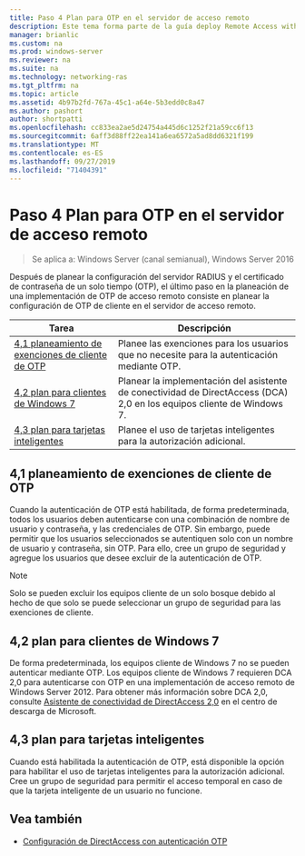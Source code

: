 ```yaml
---
title: Paso 4 Plan para OTP en el servidor de acceso remoto
description: Este tema forma parte de la guía deploy Remote Access with OTP Authentication in Windows Server 2016.
manager: brianlic
ms.custom: na
ms.prod: windows-server
ms.reviewer: na
ms.suite: na
ms.technology: networking-ras
ms.tgt_pltfrm: na
ms.topic: article
ms.assetid: 4b97b2fd-767a-45c1-a64e-5b3edd0c8a47
ms.author: pashort
author: shortpatti
ms.openlocfilehash: cc833ea2ae5d24754a445d6c1252f21a59cc6f13
ms.sourcegitcommit: 6aff3d88ff22ea141a6ea6572a5ad8dd6321f199
ms.translationtype: MT
ms.contentlocale: es-ES
ms.lasthandoff: 09/27/2019
ms.locfileid: "71404391"
---
```

# <a name="step-4-plan-for-otp-on-the-remote-access-server"></a>Paso 4 Plan para OTP en el servidor de acceso remoto

>Se aplica a: Windows Server (canal semianual), Windows Server 2016

Después de planear la configuración del servidor RADIUS y el certificado de contraseña de un solo tiempo (OTP), el último paso en la planeación de una implementación de OTP de acceso remoto consiste en planear la configuración de OTP de cliente en el servidor de acceso remoto.  
  
|Tarea|Descripción|  
|----|--------|  
|[4,1 planeamiento de exenciones de cliente de OTP](#bkmk_4_1_Exemptions)|Planee las exenciones para los usuarios que no necesite para la autenticación mediante OTP.|  
|[4,2 plan para clientes de Windows 7](#bkmk_4_2_Win7)|Planear la implementación del asistente de conectividad de DirectAccess (DCA) 2,0 en los equipos cliente de Windows 7.|  
|[4,3 plan para tarjetas inteligentes](#BKMK_smartcard)|Planee el uso de tarjetas inteligentes para la autorización adicional.|  
  
## <a name="bkmk_4_1_Exemptions"></a>4,1 planeamiento de exenciones de cliente de OTP  
Cuando la autenticación de OTP está habilitada, de forma predeterminada, todos los usuarios deben autenticarse con una combinación de nombre de usuario y contraseña, y las credenciales de OTP. Sin embargo, puede permitir que los usuarios seleccionados se autentiquen solo con un nombre de usuario y contraseña, sin OTP. Para ello, cree un grupo de seguridad y agregue los usuarios que desee excluir de la autenticación de OTP.  
  
> [!NOTE]  
> Solo se pueden excluir los equipos cliente de un solo bosque debido al hecho de que solo se puede seleccionar un grupo de seguridad para las exenciones de cliente.  
  
## <a name="bkmk_4_2_Win7"></a>4,2 plan para clientes de Windows 7  
De forma predeterminada, los equipos cliente de Windows 7 no se pueden autenticar mediante OTP.  Los equipos cliente de Windows 7 requieren DCA 2,0 para autenticarse con OTP en una implementación de acceso remoto de Windows Server 2012. Para obtener más información sobre DCA 2,0, consulte [Asistente de conectividad de DirectAccess 2,0](https://go.microsoft.com/fwlink/?LinkId=253699) en el centro de descarga de Microsoft.  
  
## <a name="BKMK_smartcard"></a>4,3 plan para tarjetas inteligentes  
Cuando está habilitada la autenticación de OTP, está disponible la opción para habilitar el uso de tarjetas inteligentes para la autorización adicional. Cree un grupo de seguridad para permitir el acceso temporal en caso de que la tarjeta inteligente de un usuario no funcione.  
  
## <a name="BKMK_Links"></a>Vea también  
  
-   [Configuración de DirectAccess con autenticación OTP](https://technet.microsoft.com/windows-server-docs/networking/remote-access/ras/otp/deploy-ra-otp)  
  


